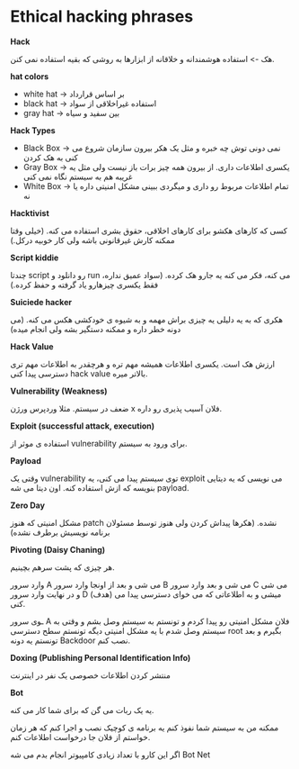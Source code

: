 Ethical hacking phrases
=======================

<b> Hack </b>

هک -> استفاده هوشمندانه و خلاقانه از ابزارها به روشی که بقیه استفاده نمی کنن.

<b>hat colors</b>

- white hat -> بر اساس قرارداد
- black hat -> استفاده غیراخلاقی از سواد
- gray hat -> بین سفید و سیاه

<b> Hack Types </b>

- Black Box -> نمی دونی توش چه خبره و مثل یک هکر بیرون سازمان شروع می کنی به هک کردن
- Gray Box -> یکسری اطلاعات داری. از بیرون همه چیز برات باز نیست ولی مثل یه غریبه هم به سیستم نگاه نمی کنی
- White Box -> تمام اطلاعات مربوط رو داری و میگردی ببینی مشکل امنیتی داره یا نه

<b> Hacktivist </b>

کسی که کارهای هکشو برای کارهای اخلاقی، حقوق بشری استفاده می کنه. (خیلی وقتا ممکنه کارش غیرقانونی باشه ولی کار خوبیه درکل.)

<b> Script kiddie </b>

چندتا script رو دانلود و run می کنه، فکر می کنه یه جارو هک کرده. (سواد عمیق نداره، فقط یکسری چیزهارو یاد گرفته و حفظ کرده.)

<b> Suiciede hacker </b>

هکری که به یه دلیلی یه چیزی براش مهمه و به شیوه ی خودکشی هکس می کنه. (می دونه خطر داره و ممکنه دستگیر بشه ولی انجام میده)


<b> Hack Value </b>

ارزش هک است. یکسری اطلاعات همیشه مهم تره و هرچقدر به اطلاعات مهم تری دسترسی پیدا کنی hack value بالاتر میره.

<b> Vulnerability (Weakness) </b>

ضعف در سیستم. مثلا وردپرس ورژن x فلان آسیب پذیری رو داره.

<b>Exploit (successful attack, execution) </b>

استفاده ی موثر از vulnerability برای ورود به سیستم.

<b> Payload </b>

وقتی یک vulnerability توی سیستم پیدا می کنی، یه exploit می نویسی که یه دیتایی بنویسه که ازش استفاده کنه. اون دیتا می شه payload.

<b>Zero Day</b>

مشکل امنیتی که هنوز patch نشده. (هکرها پیداش کردن ولی هنوز توسط مسئولان برنامه نویسیش برطرف نشده)

<b>Pivoting (Daisy Chaning) </b>

هر چیزی که پشت سرهم بچینیم.

وارد سرور A می شی و بعد از اونجا وارد سرور B می شی و بعد وارد سرور C می شی و در نهایت وارد سرور D (هدف) میشی و به اطلاعاتی که می خوای دسترسی پیدا می کنی.

ـوی سرور A فلان مشکل امنیتی رو پیدا کردم و تونستم به سیستم وصل بشم و وقتی به سیستم وصل شدم با یه مشکل امنیتی دیگه تونستم سطح دسترسی root بگیرم و بعد تونستم یه دونه Backdoor نصب کنم.

<b> Doxing (Publishing Personal Identification Info) </b>

منتشر کردن اطلاعات خصوصی یک نفر در اینترنت

<b> Bot </b>

یه یک ربات می گن که برای شما کار می کنه.

ممکنه من به سیستم شما نفوذ کنم یه برنامه ی کوچیک نصب و اجرا کنم که هر زمان خواستم از فلان جا درخواست اطلاعات کنم.

اگر این کارو با تعداد زیادی کامپیوتر انجام بدم می شه Bot Net
